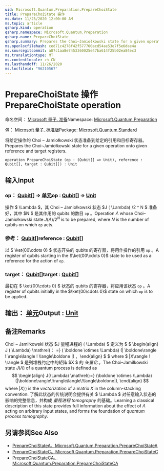```yaml
---
uid: Microsoft.Quantum.Preparation.PrepareChoiState
title: PrepareChoiState 操作
ms.date: 11/25/2020 12:00:00 AM
ms.topic: article
qsharp.kind: operation
qsharp.namespace: Microsoft.Quantum.Preparation
qsharp.name: PrepareChoiState
qsharp.summary: Prepares the Choi–Jamiołkowski state for a given operation onto given reference and target registers.
ms.openlocfilehash: ced71c4278f42f577760acd54ae53e7f5e6dae4a
ms.sourcegitcommit: a87c1aa8e7453360025e47ba614f25b02ea84ec3
ms.translationtype: MT
ms.contentlocale: zh-CN
ms.lasthandoff: 11/26/2020
ms.locfileid: "96210567"
---
```

# <a name="preparechoistate-operation"></a><span data-ttu-id="74875-102">PrepareChoiState 操作</span><span class="sxs-lookup"><span data-stu-id="74875-102">PrepareChoiState operation</span></span>

<span data-ttu-id="74875-103">命名空间： [Microsoft 量子. 准备](xref:Microsoft.Quantum.Preparation)</span><span class="sxs-lookup"><span data-stu-id="74875-103">Namespace: [Microsoft.Quantum.Preparation](xref:Microsoft.Quantum.Preparation)</span></span>

<span data-ttu-id="74875-104">包： [Microsoft 量子. 标准版](https://nuget.org/packages/Microsoft.Quantum.Standard)</span><span class="sxs-lookup"><span data-stu-id="74875-104">Package: [Microsoft.Quantum.Standard](https://nuget.org/packages/Microsoft.Quantum.Standard)</span></span>


<span data-ttu-id="74875-105">将给定操作的 Choi – Jamiołkowski 状态准备到给定的引用和目标寄存器。</span><span class="sxs-lookup"><span data-stu-id="74875-105">Prepares the Choi–Jamiołkowski state for a given operation onto given reference and target registers.</span></span>

```qsharp
operation PrepareChoiState (op : (Qubit[] => Unit), reference : Qubit[], target : Qubit[]) : Unit
```


## <a name="input"></a><span data-ttu-id="74875-106">输入</span><span class="sxs-lookup"><span data-stu-id="74875-106">Input</span></span>

### <a name="op--qubit--unit"></a><span data-ttu-id="74875-107">op： [Qubit](xref:microsoft.quantum.lang-ref.qubit)[] => [单元](xref:microsoft.quantum.lang-ref.unit)</span><span class="sxs-lookup"><span data-stu-id="74875-107">op : [Qubit](xref:microsoft.quantum.lang-ref.qubit)[] => [Unit](xref:microsoft.quantum.lang-ref.unit)</span></span> 

<span data-ttu-id="74875-108">操作 $ \Lambda $，其 Choi – Jamiołkowski 状态 $J ( \Lambda) /2 ^ N $ 准备好，其中 $N $ 是其作用的 qubits 的数目 `op` 。</span><span class="sxs-lookup"><span data-stu-id="74875-108">Operation $\Lambda$ whose Choi–Jamiołkowski state $J(\Lambda) / 2^N$ is to be prepared, where $N$ is the number of qubits on which `op` acts.</span></span>


### <a name="reference--qubit"></a><span data-ttu-id="74875-109">参考： [Qubit](xref:microsoft.quantum.lang-ref.qubit)[]</span><span class="sxs-lookup"><span data-stu-id="74875-109">reference : [Qubit](xref:microsoft.quantum.lang-ref.qubit)[]</span></span>

<span data-ttu-id="74875-110">以 $ \ket{00\cdots 0} $ 状态开头的 qubits 的寄存器，将用作操作的引用 `op` 。</span><span class="sxs-lookup"><span data-stu-id="74875-110">A register of qubits starting in the $\ket{00\cdots 0}$ state to be used as a reference for the action of `op`.</span></span>


### <a name="target--qubit"></a><span data-ttu-id="74875-111">target： [Qubit](xref:microsoft.quantum.lang-ref.qubit)[]</span><span class="sxs-lookup"><span data-stu-id="74875-111">target : [Qubit](xref:microsoft.quantum.lang-ref.qubit)[]</span></span>

<span data-ttu-id="74875-112">最初在 $ \ket{00\cdots 0} $ 状态的 qubits 的寄存器，将应用该状态 `op` 。</span><span class="sxs-lookup"><span data-stu-id="74875-112">A register of qubits initially in the $\ket{00\cdots 0}$ state on which `op` is to be applied.</span></span>



## <a name="output--unit"></a><span data-ttu-id="74875-113">输出： [单元](xref:microsoft.quantum.lang-ref.unit)</span><span class="sxs-lookup"><span data-stu-id="74875-113">Output : [Unit](xref:microsoft.quantum.lang-ref.unit)</span></span>



## <a name="remarks"></a><span data-ttu-id="74875-114">备注</span><span class="sxs-lookup"><span data-stu-id="74875-114">Remarks</span></span>

<span data-ttu-id="74875-115">Choi – Jamiłkowski 状态 $J 量程进程的 ( \Lambda) $ 定义为 $ $ \begin{align} J ( \Lambda) \mathrel{： =} ( \boldone \otimes \Lambda)  (| \boldone\rangle \! \rangle\langle \! \langle\boldone |) ，\end{align} $ $ where $ |X\rangle \! \rangle $ 是列堆栈约定中的矩阵 $X $ 的 *矢量化* 。</span><span class="sxs-lookup"><span data-stu-id="74875-115">The Choi–Jamiłkowski state $J(\Lambda)$ of a quantum process is defined as $$ \begin{align} J(\Lambda) \mathrel{:=} (\boldone \otimes \Lambda) (|\boldone\rangle\!\rangle\langle\!\langle\boldone|), \end{align} $$ where $|X\rangle\!\rangle$ is the *vectorization* of a matrix $X$ in the column-stacking convention.</span></span> <span data-ttu-id="74875-116">了解此状态的传统说明会提供有关 $ \Lambda $ 对任意输入状态的影响的完整信息，并构成 *量程进程 tomography* 的基础。</span><span class="sxs-lookup"><span data-stu-id="74875-116">Learning a classical description of this state provides full information about the effect of $\Lambda$ acting on arbitrary input states, and forms the foundation of *quantum process tomography*.</span></span>

## <a name="see-also"></a><span data-ttu-id="74875-117">另请参阅</span><span class="sxs-lookup"><span data-stu-id="74875-117">See Also</span></span>

- [<span data-ttu-id="74875-118">PrepareChoiStateA。</span><span class="sxs-lookup"><span data-stu-id="74875-118">Microsoft.Quantum.Preparation.PrepareChoiStateA</span></span>](xref:Microsoft.Quantum.Preparation.PrepareChoiStateA)
- [<span data-ttu-id="74875-119">PrepareChoiStateC。</span><span class="sxs-lookup"><span data-stu-id="74875-119">Microsoft.Quantum.Preparation.PrepareChoiStateC</span></span>](xref:Microsoft.Quantum.Preparation.PrepareChoiStateC)
- [<span data-ttu-id="74875-120">PrepareChoiStateCA。</span><span class="sxs-lookup"><span data-stu-id="74875-120">Microsoft.Quantum.Preparation.PrepareChoiStateCA</span></span>](xref:Microsoft.Quantum.Preparation.PrepareChoiStateCA)
